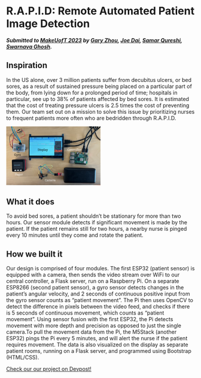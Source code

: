 # R.A.P.I.D: Remote Automated Patient Image Detection

***Submitted to [MakeUofT 2023](https://devpost.com/software/the-pager-reinvented) by [Gary Zhou](https://garyzhousih.com/), [Joe Dai](https://j0e.ca/), [Samar Qureshi](https://samarq.org/), [Swarnava Ghosh](https://github.com/swarnavaghosh04).***

## Inspiration

In the US alone, over 3 million patients suffer from decubitus ulcers, or bed sores, as a result of sustained pressure being placed on a particular part of the body, from lying down for a prolonged period of time; hospitals in particular, see up to 38% of patients affected by bed sores. It is estimated that the cost of treating pressure ulcers is 2.5 times the cost of preventing them. Our team set out on a mission to solve this issue by prioritizing nurses to frequent patients more often who are bedridden through R.A.P.I.D.

<img src="https://github.com/GaryZhous/MakeUofT/blob/main/RAPID_System.png" title="Components" width=50% height=50%>

## What it does

To avoid bed sores, a patient shouldn’t be stationary for more than two hours. Our sensor module detects if significant movement is made by the patient. If the patient remains still for two hours, a nearby nurse is pinged every 10 minutes until they come and rotate the patient.

## How we built it

Our design is comprised of four modules. The first ESP32 (patient sensor) is equipped with a camera, then sends the video stream over WiFi to our central controller, a Flask server, run on a Raspberry Pi. On a separate ESP8266 (second patient sensor), a gyro sensor detects changes in the patient’s angular velocity, and 2 seconds of continuous positive input from the gyro sensor counts as “patient movement”. The Pi then uses OpenCV to detect the difference in pixels between the video feed, and checks if there is 5 seconds of continuous movement, which counts as “patient movement”. Using sensor fusion with the first ESP32, the Pi detects movement with more depth and precision as opposed to just the single camera.To pull the movement data from the Pi, the M5Stack (another ESP32) pings the Pi every 5 minutes, and will alert the nurse if the patient requires movement. The data is also visualized on the display as separate patient rooms, running on a Flask server, and programmed using Bootstrap (HTML/CSS).

[Check our our project on Devpost!](https://devpost.com/software/the-pager-reinvented)
